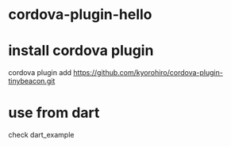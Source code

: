 # cordova-plugin-hello


# install cordova plugin
cordova plugin add https://github.com/kyorohiro/cordova-plugin-tinybeacon.git


# use from dart
check dart_example

